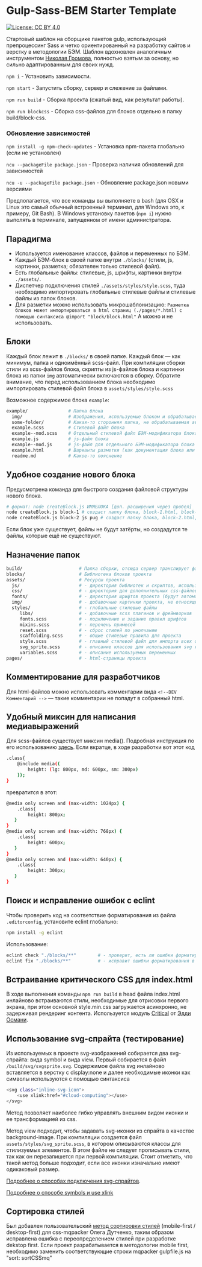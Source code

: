 # Gulp-Sass-BEM Starter Template

[![License: CC BY 4.0](https://img.shields.io/badge/License-CC%20BY%204.0-lightgrey.svg)](https://creativecommons.org/licenses/by/4.0/)


Стартовый шаблон на сборщике пакетов gulp, использующий препроцессинг Sass и четко ориентированный на
разработку сайтов и верстку в методологии БЭМ. Шаблон вдохновлен аналогичным инструментом [Николая Громова](https://github.com/nicothin),
полностью взятым за основу, но сильно адаптированным для своих нужд.



` npm i ` - Установить зависимости.

` npm start ` - Запустить сборку, сервер и слежение за файлами.

` npm run build ` - Сборка проекта (сжатый вид, как результат работы).

` npm run blockcss ` - Сборка css-файлов для блоков отдельно в папку build/block-css.


### Обновление зависимостей

` npm install -g npm-check-updates ` - Установка npm-пакета глобально (если не установлен)

` ncu --packageFile package.json ` - Проверка наличия обновлений для зависимостей

` ncu -u --packageFile package.json ` - Обновление package.json новыми версиями


Предполагается, что все команды вы выполняете в bash (для OSX и Linux это самый обычный встроенный терминал, для Windows это, к примеру, Git Bash). В Windows установку пакетов (`npm i`) нужно выполять в терминале, запущенном от имени администратора.



## Парадигма

- Используется именование классов, файлов и переменных по БЭМ.
- Каждый БЭМ-блок в своей папке внутри `./blocks/` (стили, js, картинки, разметка; обязателен только стилевой файл).
- Есть глобальные файлы: стилевые, js, шрифты, картинки внутри `./assets/`.
- Диспетчер подключения стилей `./assets/styles/style.scss`, туда необходимо импортировать глобальные стилевые файлы и стилевые файлы из папок блоков.
- Для разметки можно использовать микрошаблонизацию:
  `Разметка блоков может импортироваться в html страниц (./pages/*.html) с помощью синтаксиса @import "block/block.html"`
  А можно и не использовать.



## Блоки

Каждый блок лежит в `./blocks/` в своей папке. Каждый блок — как минимум, папка и одноимённый scss-файл.
При компиляции сборки стили из scss-файлов блока, скрипты из js-файлов блока и картинки блока из папки `img` автоматически включаются в сборку.
Обратите внимание, что перед использованием блока необходимо импортировать стилевой файл блока в `assets/styles/style.scss`

Возможное содержимое блока `example`:

```bash
example/               # Папка блока
  img/                 # Изображения, используемые блоком и обрабатываемые автоматикой сборки
  some-folder/         # Какая-то сторонняя папка, не обрабатываемая автоматикой
  example.scss         # Стилевой файл блока
  example--mod.scss    # Отдельный стилевой файл БЭМ-модификатора блока
  example.js           # js-файл блока
  example--mod.js      # js-файл для отдельного БЭМ-модификатора блока
  example.html         # Варианты разметки (как документация блока или как вставляемый микрошаблонизатором фрагмент)
  readme.md            # Какое-то пояснение
```



## Удобное создание нового блока

Предусмотрена команда для быстрого создания файловой структуры нового блока.

```bash
# формат: node createBlock.js ИМЯБЛОКА [доп. расширения через пробел]
node createBlock.js block-1 # создаст папку блока, block-1.html, block-1.scss и подпапку img/ для этого блока
node createBlock.js block-2 js pug # создаст папку блока, block-2.html, block-2.scss, block-2.js, block-2.pug и подпапку img/ для этого блока
```

Если блок уже существует, файлы не будут затёрты, но создадутся те файлы, которые ещё не существуют.



## Назначение папок

```bash
build/                     # Папка сборки, отсюда сервер транслирует файлы.
blocks/                    # Библиотека блоков проекта
assets/                    # Ресурсы проекта
  js/                      # - директория библиотек и скриптов, использующихся в проекте
  css/                     # - директория для дополнительных css-файлов, подключаемых отдельно от style.min.css (например, стили для плагинов)
  fonts/                   # - директория шрифтов проекта (будут автоматически скопированы в папку сборки)
  img/                     # - добавочные картинки проекта, не относящиеся к блокам
  styles/                  # - глобальные стилевые файлы 
     libs/                 # - добавочные scss плагинов и фреймворков
     fonts.scss            # - подключение и задание правил шрифтов
     mixins.scss           # - перечень примесей
     reset.scss            # - сброс стилей по умолчанию
     scaffolding.scss      # - общие стилевые правила для проекта
     style.scss            # - главный стилевой файл для импорта всех остальных
     svg_sprite.scss       # - описание классов для использования svg из спрайта в качестве background-image
     variables.scss        # - описание используемых переменных
pages/                     # - html-страницы проекта
```



## Комментирование для разработчиков

Для html-файлов можно использовать комментарии вида `<!--DEV Комментарий -->` — такие комментарии не попадут в собранный html.


## Удобный миксин для написания медиавыражений

Для scss-файлов существует миксин media(). Подробная инструкция по его использованию [здесь](https://habr.com/post/352686/).
Если вкратце, в ходе разработки вот этот код 

```bash
.class{
    @include media((
        height: (lg: 800px, md: 600px, sm: 300px)
    ));
}
```

превратится в этот:

```bash
@media only screen and (max-width: 1024px) {
    .class{
        height: 800px;
   }
}
@media only screen and (max-width: 768px) {
    .class{
        height: 600px;
   }
}
@media only screen and (max-width: 640px) {
    .class{
        height: 300px;
   }
}
```


## Поиск и исправление ошибок с eclint

Чтобы проверить код на соответствие форматирования из файла `.editorconfig`, установите eclint глобально:

```bash
npm install -g eclint
```

Использование:

```bash
eclint check "./blocks/**"        # - проверит, есть ли ошибки форматирования в указанной папке
eclint fix "./blocks/**"          # - исправит ошибки форматирования в указанной папке
```



## Встраивание критического CSS для index.html

В ходе выполнения команды ` npm run build ` в head файла index.html инлайново встраиваются стили, необходимые для отрисовки первого экрана, при этом основной style.min.css загружается асинхронно, не задерживая рендеринг контента. Используется модуль [Critical](https://github.com/addyosmani/critical) от [Эдди Османи](https://github.com/addyosmani).



## Использование svg-спрайта (тестирование)

Из используемых в проекте svg-изображений собирается два svg-спрайта: вида symbol и вида view. 
Первый собирается в файл `/build/svg/svgsprite.svg`. Содержимое файла svg инлайново вставляется в верстку с display:none и далее необходимые иконки как символы используются с помощью синтаксиса 

```bash
<svg class="inline-svg-icon">
    <use xlink:href="#cloud-computing"></use>
</svg>
```
 
Метод позволяет наиболее гибко управлять внешним видом иконки и ее трансформацией из css.
 
Метод view подходит, чтобы задавать svg-иконки из спрайта в качестве background-image. При компиляции создается файл `assets/styles/svg_sprite.scss`, в котором описываются классы для стилизуемых элементов. В этом файле не следует прописывать стили, так как он перезапишется при первой компиляции. Стоит отметить, что такой метод больше подходит, если все иконки изначально имеют одикаковый размер. 

[Подробнее о способах подключения svg-спрайтов](https://uwebdesign.ru/svg-sprites/).

[Подробнее о способе symbols и use xlink](http://dreamhelg.ru/2017/02/symbol-svg-sprite-detail-guide/)



## Сортировка стилей

Был добавлен пользовательский [метод сортировки стилей](https://www.npmjs.com/package/sort-css-media-queries) 
(mobile-first / desktop-first) для css-mqpacker Олега Дутченко, таким образом исправлена ошибка с переопределением 
стилей при разработке dekstop first. Если проект разрабатывается в методологии mobile first, необходимо заменить 
соответствующие строки mqpacker gulpfile.js на "sort: sortCSSmq"
